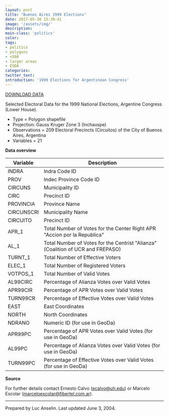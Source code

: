 ```yaml
---
layout: post
title: "Buenos Aires 1999 Elections"
date: 2017-05-30 15:39:41
image: '/assets/img/'
description:
main-class: 'politics'
color:
tags:
- politics
- polygons
- <500
- larger areas
- ESDA
categories:
twitter_text:
introduction: '1999 Elections for Argentinean Congress'
---
```

[DOWNLOAD DATA](../data/buenosaires.zip)


Selected Electoral Data for the 1999 National Elections, Argentine Congress (Lower House).

* Type = Polygon shapefile
* Projection: Gauss Kruger Zone 3 (Inchauspe)
* Observations = 209 Electoral Precincts (Circuitos) of the City of Buenos Aires, Argentina
* Variables = 21

**Data overview**

|**Variable** | **Description**|
|---|---|
|INDRA | Indra Code ID|
|PROV | Indec Province Code ID|
|CIRCUNS | Municipality ID|
|CIRC | Precinct ID|
|PROVINCIA | Province Name|
|CIRCUNSCRI | Municipality Name|
|CIRCUITO | Precinct ID|
|APR_1 | Total Number of Votes for the Center Right APR "Accion por la Republica"|
|AL_1 | Total Number of Votes for the Centrist "Alianza" (Coalition of UCR and FREPASO)|
|TURNT_1 | Total Number of Effective Voters|
|ELEC_1 | Total Number of Registered Voters|
|VOTPOS_1 | Total Number of Valid Votes|
|AL99CIRC | Percentage of Alianza Votes over Valid Votes|
|APR99CIR | Percentage of APR Votes over Valid Votes|
|TURN99CR | Percentage of Effective Votes over Valid Votes|
|EAST | East Coordinates|
|NORTH | North Coordinates|
|NDRANO | Numeric ID (for use in GeoDa)|
|APR99PC | Percentage of APR Votes over Valid Votes (for use in GeoDa)|
|AL99PC | Percentage of Alianza Votes over Valid Votes (for use in GeoDa)|
|TURN99PC | Percentage of Effective Votes over Valid Votes (for use in GeoDa)|

**Source**

For further details contact Ernesto Calvo (ecalvo@uh.edu) or Marcelo Escolar (marceloescolar@fibertel.com.ar).

* * * * *

Prepared by Luc Anselin. Last updated June 3, 2004.
